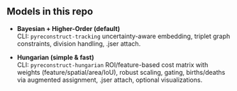 ## Models in this repo

- **Bayesian + Higher-Order (default)**  
  CLI: `pyreconstruct-tracking` 
  uncertainty-aware embedding, triplet graph constraints, division handling, .jser attach.

- **Hungarian (simple & fast)**  
  CLI: `pyreconstruct-hungarian` 
  ROI/feature-based cost matrix with weights (feature/spatial/area/IoU), robust scaling, gating, births/deaths via augmented assignment, .jser attach, optional visualizations.
